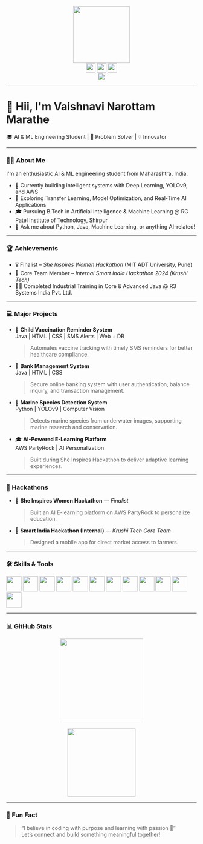 <div align="center">
  <img height="150" src="https://camo.githubusercontent.com/62da68eb62b1e5f175f7d1f0191dd89a653d7908feb22d37d4a0ab07365d6791/68747470733a2f2f6d656469612e67697068792e636f6d2f6d656469612f4d3967624264396e6244724f5475314d71782f67697068792e676966" />
</div>

<div align="center">
  <a href="https://www.linkedin.com/in/vmarathe21">
    <img src="https://img.shields.io/static/v1?message=LinkedIn&logo=linkedin&label=&color=0077B5&logoColor=white&labelColor=&style=for-the-badge" height="25" />
  </a>
  <a href="mailto:marathekhushi6@gmail.com">
    <img src="https://img.shields.io/static/v1?message=Gmail&logo=gmail&label=&color=EA4335&logoColor=white&labelColor=&style=for-the-badge" height="25" />
  </a>
  <a href="https://www.codechef.com/users/rcp_221107017">
    <img src="https://img.shields.io/static/v1?message=CodeChef&logo=codechef&label=&color=5B4638&logoColor=white&labelColor=&style=for-the-badge" height="25" />
  </a>
</div>

<div align="center">
  <img src="https://visitor-badge.laobi.icu/badge?page_id=vaishnavimarathe.vaishnavimarathe" />
</div>

---

# 👋 Hii, I'm **Vaishnavi Narottam Marathe**
🎓 AI & ML Engineering Student | 🧠 Problem Solver | 💡 Innovator

---

### 👩‍💻 About Me

I'm an enthusiastic AI & ML engineering student from Maharashtra, India.  

- 🔭 Currently building intelligent systems with Deep Learning, YOLOv9, and AWS  
- 🌱 Exploring Transfer Learning, Model Optimization, and Real-Time AI Applications  
- 🎓 Pursuing B.Tech in Artificial Intelligence & Machine Learning @ RC Patel Institute of Technology, Shirpur  
- 💬 Ask me about Python, Java, Machine Learning, or anything AI-related!

---

### 🏆 Achievements

- 🎖️ Finalist – *She Inspires Women Hackathon* (MIT ADT University, Pune)  
- 🌾 Core Team Member – *Internal Smart India Hackathon 2024 (Krushi Tech)*  
- 🧑‍💻 Completed Industrial Training in Core & Advanced Java @ R3 Systems India Pvt. Ltd.

---

### 💻 Major Projects

- 💉 **Child Vaccination Reminder System**  
  Java | HTML | CSS | SMS Alerts | Web + DB  
  > Automates vaccine tracking with timely SMS reminders for better healthcare compliance.

- 🏦 **Bank Management System**  
  Java | HTML | CSS  
  > Secure online banking system with user authentication, balance inquiry, and transaction management.

- 🌊 **Marine Species Detection System**  
  Python | YOLOv9 | Computer Vision  
  > Detects marine species from underwater images, supporting marine research and conservation.

- 🎓 **AI-Powered E-Learning Platform**  
  AWS PartyRock | AI Personalization  
  > Built during She Inspires Hackathon to deliver adaptive learning experiences.

---

### 🚀 Hackathons

- 🧠 **She Inspires Women Hackathon** — *Finalist*  
  > Built an AI E-learning platform on AWS PartyRock to personalize education.

- 🌾 **Smart India Hackathon (Internal)** — *Krushi Tech Core Team*  
  > Designed a mobile app for direct market access to farmers.

---

### 🛠️ Skills & Tools

<div align="left">
  <img src="https://cdn.jsdelivr.net/gh/devicons/devicon/icons/python/python-original.svg" height="40" />
  <img src="https://cdn.jsdelivr.net/gh/devicons/devicon/icons/java/java-original-wordmark.svg" height="40" />
  <img src="https://cdn.jsdelivr.net/gh/devicons/devicon/icons/c/c-original.svg" height="40" />
  <img src="https://cdn.jsdelivr.net/gh/devicons/devicon/icons/cplusplus/cplusplus-original.svg" height="40" />
  <img src="https://cdn.jsdelivr.net/gh/devicons/devicon/icons/html5/html5-original.svg" height="40" />
  <img src="https://cdn.jsdelivr.net/gh/devicons/devicon/icons/mysql/mysql-original-wordmark.svg" height="40" />
  <img src="https://cdn.jsdelivr.net/gh/devicons/devicon/icons/tensorflow/tensorflow-original.svg" height="40" />
  <img src="https://cdn.jsdelivr.net/gh/devicons/devicon/icons/pytorch/pytorch-original.svg" height="40" />
  <img src="https://cdn.jsdelivr.net/gh/devicons/devicon/icons/amazonwebservices/amazonwebservices-original.svg" height="40" />
  <img src="https://cdn.jsdelivr.net/gh/devicons/devicon/icons/googlecloud/googlecloud-original.svg" height="40" />
  <img src="https://cdn.jsdelivr.net/gh/devicons/devicon/icons/tableau/tableau-original.svg" height="40" />
  <img src="https://cdn.jsdelivr.net/gh/devicons/devicon/icons/powerbi/powerbi-original.svg" height="40" />
</div>

---

### 📊 GitHub Stats

<div align="center">
  <img src="https://streak-stats.demolab.com?user=vaishnavimarathe&locale=en&mode=daily&theme=dark&hide_border=false&border_radius=5" height="220" />
  <br><br>
  <img src="https://github-readme-stats.vercel.app/api/top-langs/?username=vaishnavimarathe&layout=compact&theme=tokyonight" height="180" />
</div>

---

### 💬 Fun Fact

> “I believe in coding with purpose and learning with passion 🌟”  
Let’s connect and build something meaningful together!
